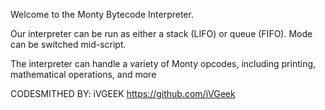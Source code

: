 Welcome to the Monty Bytecode Interpreter.

Our interpreter can be run as either a stack (LIFO) or queue (FIFO). Mode can be switched mid-script. 

The interpreter can handle a variety of Monty opcodes, including printing, mathematical operations, and more

CODESMITHED BY: iVGEEK <https://github.com/iVGeek>
